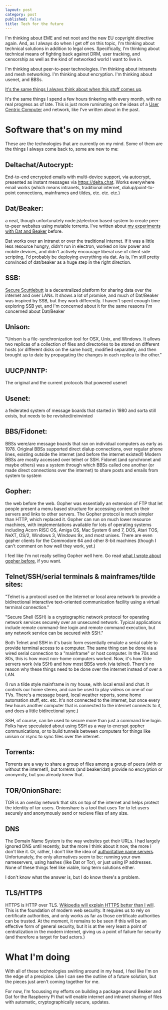 ```yaml
---
layout: post
category: post
published: false
title: Tech for the future
---
```

I'm thinking about EME and net noot and the new EU copyright directive again. And, as I always do when I get off on this topic, I'm thinking about technical solutions in addition to legal ones. Specifically, I'm thinking about technical means of fighting back against DRM, user tracking, and censorship as well as the kind of networked world I want to live in. 

I'm thinking about peer-to-peer technologies. I'm thinking about intranets and mesh networking. I'm thinking about encryption. I'm thinking about usenet, and BBSs. 

[It's the same things I always think about when this stuff comes up](http://ajroach42.com/a-modern-bbs/). 

It's the same things I spend a few hours tinkering with every month, with no real progress as of late. This is just more ruminating on the ideas of a [User Centric Computer](http://ajroach42.com/observations-on-modern-computing-the-last-10-years-were-a-misstep/) and network, like I've written about in the past. 

# Software that's on my mind

These are the technologies that are currently on my mind. Some of them are the things I always come back to, some are new to me: 

## Deltachat/Autocrypt: 

End-to-end encrypted emails with multi-device support, via autocrypt, presented as instant messages via https://delta.chat. Works everywhere email works (which means intranets, traditional internet, dialup/point-to-point connections, mainframes and tildes, etc. etc. etc.) 

## Dat/Beaker: 

a neat, though unfortunately node.js\electron based system to create peer-to-peer websites using mutable torrents. I've written about [my experiments with Dat and Beaker](http://ajroach42.com/steps-towards-a-web-without-the-internet/) before. 

Dat works over an intranet or over the traditional internet. If it was a little less resource hungry, didn't run in electron, worked on low power and mobile devices, and didn't actively encourage liberal use of client side scripting, I'd probably be deploying everything via dat. As is, I'm still pretty convinced of dat/beaker as a huge step in the right direction. 

## SSB: 

[Secure Scuttlebutt](https://www.scuttlebutt.nz/) is a decentralized platform for sharing data over the internet and over LANs. It shows a lot of promise, and much of Dat/Beaker was inspired by SSB, but they work differently. I haven't spent enough time exploring SSB yet, and I'm concerned about it for the same reasons I'm concerned about Dat/Beaker

## Unison: 

"Unison is a file-synchronization tool for OSX, Unix, and Windows. It allows two replicas of a collection of files and directories to be stored on different hosts (or different disks on the same host), modified separately, and then brought up to date by propagating the changes in each replica to the other." 

## UUCP/NNTP: 

The original and the current protocols that powered usenet 

## Usenet: 

a federated system of message boards that started in 1980 and sorta still exists, but needs to be revisited/reinvinted 

## BBS/Fidonet: 

BBSs were/are message boards that ran on individual computers as early as 1978. Original BBSs supported direct dialup connections, over regular phone lines, existing outside the internet (and before the internet existed!) Modern BBSs are mostly accessed over telnet or SSH. Fidonet (and synchronet and maybe others) was a system through which BBSs called one another (or made direct connections over the internet) to share posts and emails from system to system 

## Gopher: 

the web before the web. Gopher was essentially an extension of FTP that let people present a menu based structure for accessing content on their servers and links to other servers. The Gopher protocol is much simpler than HTTP, which replaced it. Gopher can run on much lower resource machines, with implementations available for lots of operating systems including Acorn RISC OS, Amiga OS, Mac System 6 and 7, DOS, Atari TOS, NeXT, OS/2, Windows 3, Windows 9x, and most unixes. There are even gopher clients for the Commodore 64 and other 8-bit machines (though I can't comment on how well they work, yet.) 

I feel like I'm not really selling Gopher well here. Go read [what I wrote about gopher before](http://ajroach42.com/gopher-remembering-the-web-that-wasn-t/), if you want. 

## Telnet/SSH/serial terminals & mainframes/tilde sites: 

"Telnet is a protocol used on the Internet or local area network to provide a bidirectional interactive text-oriented communication facility using a virtual terminal connection." 

"Secure Shell (SSH) is a cryptographic network protocol for operating network services securely over an unsecured network. Typical applications include remote command-line login and remote command execution, but any network service can be secured with SSH." 

Both Telnet and SSH in it's basic form essentially emulate a serial cable to provide terminal access to a computer. The same thing can be done via a wired serial connection to a "mainframe" or host computer. In the 70s and 80s, this is how most non-home computers worked. Now, it's how tilde servers work (via SSH) and how most BBSs work (via telnet). There's no reason why these things need to be done over the internet instead of over a LAN. 

(I run a tilde style mainframe in my house, with local email and chat. It controls our home stereo, and can be used to play videos on one of our TVs. There's a message board, local weather reports, some home automation stuff, etc. etc. It's not connected to the internet, but once every few hours another computer that is connected to the internet connects to it, and does a little bidirectional sync.)

SSH, of course, can be used to secure more than just a command line login. Folks have speculated about using SSH as a way to encrypt gopher communications, or to build tunnels between computers for things like unison or rsync to sync files over the internet. 

## Torrents: 

Torrents are a way to share a group of files among a group of peers (with or without the internet!), but torrents (and beaker/dat) provide no encryption or anonymity, but you already knew that. 

## TOR/OnionShare: 

TOR is an overlay network that sits on top of the internet and helps protect the identity of tor users. Onionshare is a tool that uses Tor to let users securely and anonymously send or recieve files of any size.

## DNS 

The Domain Name System is the way websites get their URLs. I had largely ignored DNS until recently, but the more I think about it now, the more I don't like it. Or, rather, I don't like the idea of [authoritative name servers](https://en.wikipedia.org/wiki/Name_server#Authoritative_name_server). Unfortunately, the only alternatives seem to be: running your own nameservers, using hashes (like Dat or Tor), or just using IP addresses. None of these things feel like viable, long term solutions either. 

I don't know what the answer is, but I do know there's a problem. 

## TLS/HTTPS

HTTPS is HTTP over TLS. [Wikipedia will explain HTTPS better than I will](https://en.wikipedia.org/wiki/HTTPS). This is the foundation of modern web security. It requires us to rely on certificate authorities, and only works as far as those certificate authorities can be trusted. At the moment, it remains to be seen if this will be an effective form of general security, but it is at the very least a point of centralization in the modern internet, giving us a point of failure for security (and therefore a target for bad actors.) 

# What I'm doing 

With all of these technologies swirling around in my head, I feel like I'm on the edge of a precipice. Like I can see the outline of a future solution, but the pieces just aren't coming together for me. 

For now, I'm focussing my efforts on building a package around Beaker and Dat for the Raspberry Pi that will enable internet and intranet sharing of files with automatic, cryptographically secure, updates. 
